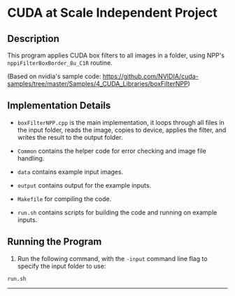 # CUDA at Scale Independent Project

## Description

This program applies CUDA box filters to all images in a folder, using NPP's `nppiFilterBoxBorder_8u_C1R` routine.

(Based on nvidia's sample code: https://github.com/NVIDIA/cuda-samples/tree/master/Samples/4_CUDA_Libraries/boxFilterNPP)

## Implementation Details

- `boxFilterNPP.cpp` is the main implementation, it loops through all files in the input folder, reads the image,
copies to device, applies the filter, and writes the result to the output folder.

- `Common` contains the helper code for error checking and image file handling.

- `data` contains example input images.

- `output` contains output for the example inputs.

- `Makefile` for compiling the code.

- `run.sh` contains scripts for building the code and running on example inputs.

## Running the Program

1. Run the following command, with the `-input` command line flag to specify the input folder to use:
```
run.sh
```

---
